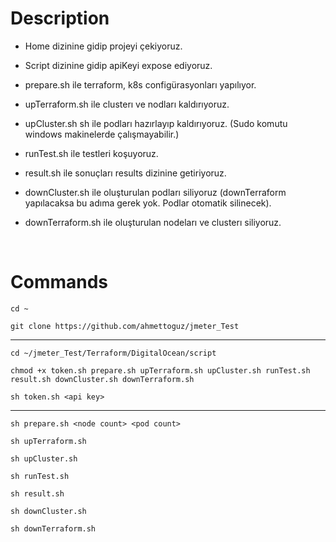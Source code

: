 # Description

- Home dizinine gidip projeyi çekiyoruz.

- Script dizinine gidip apiKeyi expose ediyoruz.

- prepare.sh ile terraform, k8s configürasyonları yapılıyor.

- upTerraform.sh ile clusterı ve nodları kaldırıyoruz.

- upCluster.sh sh ile podları hazırlayıp kaldırıyoruz. (Sudo komutu windows makinelerde çalışmayabilir.)

- runTest.sh ile testleri koşuyoruz.

- result.sh ile sonuçları results dizinine getiriyoruz.

- downCluster.sh ile oluşturulan podları siliyoruz (downTerraform yapılacaksa bu adıma gerek yok. Podlar otomatik silinecek).

- downTerraform.sh ile oluşturulan nodeları ve clusterı siliyoruz.

</br>

# Commands

```
cd ~
```

```
git clone https://github.com/ahmettoguz/jmeter_Test
```

---

```
cd ~/jmeter_Test/Terraform/DigitalOcean/script
```

```
chmod +x token.sh prepare.sh upTerraform.sh upCluster.sh runTest.sh result.sh downCluster.sh downTerraform.sh
```

```
sh token.sh <api key>
```
---

```
sh prepare.sh <node count> <pod count>
```

```
sh upTerraform.sh
```

```
sh upCluster.sh
```

```
sh runTest.sh
```

```
sh result.sh
```

```
sh downCluster.sh
```

```
sh downTerraform.sh
```